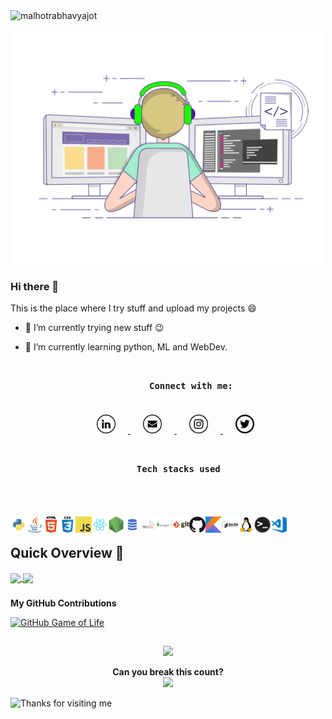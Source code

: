  <img src="https://komarev.com/ghpvc/?username=malhotrabhavyajot" alt="malhotrabhavyajot"/>
<p align="center">
    <a href="https://github.com/malhotrabhavyajot">
      <img src="https://github.com/malhotrabhavyajot/malhotrabhavyajot/blob/master/assets/coding.gif" width="500">
    </a>
  </p>
  
  ### Hi there 👋

This is the place where I try stuff and upload my projects :smile:

- 🔭 I’m currently trying new stuff :wink:
- 🌱 I’m currently learning python, ML and WebDev.

  <h3 align="center">
      <code>
        Connect with me:
      </code>
  </h3>

  <p align="center">
    <a href="https://www.linkedin.com/in/malhotrabhavyajot/">
      <img src="https://github.com/malhotrabhavyajot/malhotrabhavyajot/blob/master/assets/linkedin.png" width="30" height="30" hspace="20">
    </a>

    <a href="mailto:malhotrabhavyajot@gmail.com">
      <img src="https://github.com/malhotrabhavyajot/malhotrabhavyajot/blob/master/assets/mail.png" width="30" height="30" hspace="20">
    </a>

    <a href="https://www.instagram.com/malhotrabhavyajot/">
      <img src="https://github.com/malhotrabhavyajot/malhotrabhavyajot/blob/master/assets/instagram.png" width="30" height="30" hspace="20">
    </a>

    <a href="https://twitter.com/BhavyajotM">
      <img src="https://github.com/malhotrabhavyajot/malhotrabhavyajot/blob/master/assets/twitter.png" width="30" height="30" hspace="20">
    </a>
  </p>

<h3 align="center">
  <code>
    Tech stacks used
  </code>
</h3>
<br>
<p align="center">
<img align="left" alt="python" width="26px" src="https://raw.githubusercontent.com/github/explore/80688e429a7d4ef2fca1e82350fe8e3517d3494d/topics/python/python.png" />
<img align="left" alt="java" width="26px" src="https://raw.githubusercontent.com/github/explore/80688e429a7d4ef2fca1e82350fe8e3517d3494d/topics/java/java.png" />
<img align="left" alt="html5" width="26px" src="https://raw.githubusercontent.com/github/explore/80688e429a7d4ef2fca1e82350fe8e3517d3494d/topics/html/html.png" />
<img align="left" alt="CSS3" width="26px" src="https://raw.githubusercontent.com/github/explore/80688e429a7d4ef2fca1e82350fe8e3517d3494d/topics/css/css.png" />
<img align="left" alt="javascript" width="26px" src="https://raw.githubusercontent.com/github/explore/80688e429a7d4ef2fca1e82350fe8e3517d3494d/topics/javascript/javascript.png" />
<img align="left" alt="react" width="26px" src="https://raw.githubusercontent.com/github/explore/80688e429a7d4ef2fca1e82350fe8e3517d3494d/topics/react/react.png" />
<img align="left" alt="Node.js" width="26px" src="https://raw.githubusercontent.com/github/explore/80688e429a7d4ef2fca1e82350fe8e3517d3494d/topics/nodejs/nodejs.png" />
<img align="left" alt="sql" width="26px" src="https://raw.githubusercontent.com/github/explore/80688e429a7d4ef2fca1e82350fe8e3517d3494d/topics/sql/sql.png" />
<img align="left" alt="mysql" width="26px" src="https://raw.githubusercontent.com/github/explore/80688e429a7d4ef2fca1e82350fe8e3517d3494d/topics/mysql/mysql.png" />
<img align="left" alt="mongodb" width="26px" src="https://raw.githubusercontent.com/github/explore/80688e429a7d4ef2fca1e82350fe8e3517d3494d/topics/mongodb/mongodb.png" />
<img align="left" alt="git" width="26px" src="https://raw.githubusercontent.com/github/explore/80688e429a7d4ef2fca1e82350fe8e3517d3494d/topics/git/git.png" />
<img align="left" alt="github" width="26px" src="https://raw.githubusercontent.com/github/explore/78df643247d429f6cc873026c0622819ad797942/topics/github/github.png" />
<img align="left" alt="terminal" width="26px" src="https://raw.githubusercontent.com/github/explore/80688e429a7d4ef2fca1e82350fe8e3517d3494d/topics/kotlin/kotlin.png" />
<img align="left" alt="terminal" width="26px" src="https://raw.githubusercontent.com/github/explore/80688e429a7d4ef2fca1e82350fe8e3517d3494d/topics/bash/bash.png" />
<img align="left" alt="terminal" width="26px" src="https://raw.githubusercontent.com/github/explore/80688e429a7d4ef2fca1e82350fe8e3517d3494d/topics/linux/linux.png" />
<img align="left" alt="terminal" width="26px" src="https://raw.githubusercontent.com/github/explore/80688e429a7d4ef2fca1e82350fe8e3517d3494d/topics/terminal/terminal.png" />
<img align="left" alt="Visual Studio Code" width="26px" src="https://raw.githubusercontent.com/github/explore/80688e429a7d4ef2fca1e82350fe8e3517d3494d/topics/visual-studio-code/visual-studio-code.png" />
</p>
<br>



<!--Github Progess bar-->

## Quick Overview 📝
    
<a href="https://github.com/malhotrabhavyajot/github-readme-stats">
  <img align="center" src="https://github-readme-stats.anuraghazra1.vercel.app/api?username=malhotrabhavyajot&show_icons=true&include_all_commits=true&theme=radical"/>
</a>


<a href="https://github.com/malhotrabhavyajot/github-readme-stats"> 
  <img align="center" src="https://github-readme-stats.anuraghazra1.vercel.app/api/top-langs/?username=malhotrabhavyajot&show_icons=true&hide_border=true&theme=radical" />
</a>

###

<b>My GitHub Contributions</b>

[![GitHub Game of Life](https://github4life.herokuapp.com/malhotrabhavyajot.gif?z=6)](https://github4life.herokuapp.com/malhotrabhavyajot)

##



<p align="center">
  <a href="https://github.com/malhotrabhavyajot">
    <img src="https://github-readme-stats.vercel.app/api?username=malhotrabhavyajot&show_icons=true&hide_border=true&include_all_commits=true&theme=radical" />
  </a>
</p>

<p align="center"> 
 <b> Can you break this count?</b><br>
  <img src="https://profile-counter.glitch.me/malhotrabhavyajot/count.svg" />
</p>


<img height="120" alt="Thanks for visiting me" width="100%" src="https://raw.githubusercontent.com/BrunnerLivio/brunnerlivio/master/images/marquee.svg" />

[website]: https://sourcerer.io/malhotrabhavyajot
[twitter]: https://twitter.com/BhavyajotM
[instagram]: https://www.instagram.com/malhotrabhavyajot/
[linkedin]: https://www.linkedin.com/in/malhotrabhavyajot
